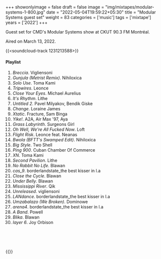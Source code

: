 +++
showonlyimage = false
draft = false
image = "img/mixtapes/modular-systems-1-800.jpg"
date = "2022-05-04T19:59:22+05:30"
title = "Modular Systems guest set"
weight = 83
categories = ['music']
tags = ['mixtape']
years = ['2022']
+++

Guest set for CMD's Modular Systems show at CKUT 90.3 FM Montréal. 


<!--more-->

Aired on March 13, 2022.


{{<soundcloud-track 1231213588>}}


#### Playlist


1.	_Breccia_. Vigliensoni	
2.	_Gunjula (Metrist Remix)_. Nihiloxica	
3.	_Solo Use_. Toma Kami	
4.	_Tripwires_. Leonce	
5.	_Close Your Eyes_. Michael Aurelius	
6.	_It's Rhythm_. Lithe	
7.	_Untitled 2_. Pavel Milyakov, Bendik Giske	
8.	_Change_. Loraine James	
9.	_Xtatic_. Fracture, Sam Binga	
10.	_Yike!_. A2A, Air Max '97, Aya	
11.	_Grass Labyrinth_. Surgeons Girl	
12.	_Oh Well, We're All Fucked Now_. Loft	
13.	_Flight Risk_. Leonce feat. Neanas
14.	_Bwola (BFTT's Swamped Edit)_. Nihiloxica	
15.	_Big Style_. Two Shell	
16.	_Ping 900_. Cuban Chamber Of Commerce	
17.	_XN_. Toma Kami	
18.	_Second Pavilion_. Lithe	
19.	_No Rabbit No Life_. Blawan	
20.	_cas_9_. borderlandstate_the best kisser in l.a	
21.	_Close the Cycle_. Blawan	
22.	_Under Belly_. Blawan	
23.	_Mississippi River_. Qik	
24.	_Unreleased_. vigliensoni	
25.	_LANdance_. borderlandstate_the best kisser in l.a	
26.	_Umzabalazo (We Broken)_. Dominowe	
27.	_arena4_. borderlandstate_the best kisser in l.a	
28.	_A Band_. Powell	
29.	_Blika_. Blawan	
30.	_layer 6_. Joy Orbison	

<br><br><br>

{{<website src="https://media.vigliensoni.com/video/modular-systems-1-hour-iG-5-4.mp4">}}

